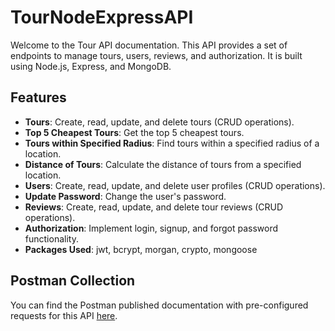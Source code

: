 # TourNodeExpressAPI
Welcome to the Tour API documentation. This API provides a set of endpoints to manage tours, users, reviews, and authorization. It is built using Node.js, Express, and MongoDB.

## Features
- **Tours**: Create, read, update, and delete tours (CRUD operations).
- **Top 5 Cheapest Tours**: Get the top 5 cheapest tours.
- **Tours within Specified Radius**: Find tours within a specified radius of a location.
- **Distance of Tours**: Calculate the distance of tours from a specified location.
- **Users**: Create, read, update, and delete user profiles (CRUD operations).
- **Update Password**: Change the user's password.
- **Reviews**: Create, read, update, and delete tour reviews (CRUD operations).
- **Authorization**: Implement login, signup, and forgot password functionality.
- **Packages Used**: jwt, bcrypt, morgan, crypto, mongoose

## Postman Collection
You can find the Postman published documentation with pre-configured requests for this API [here](https://documenter.getpostman.com/view/17396234/2s9YJhxfVF).
